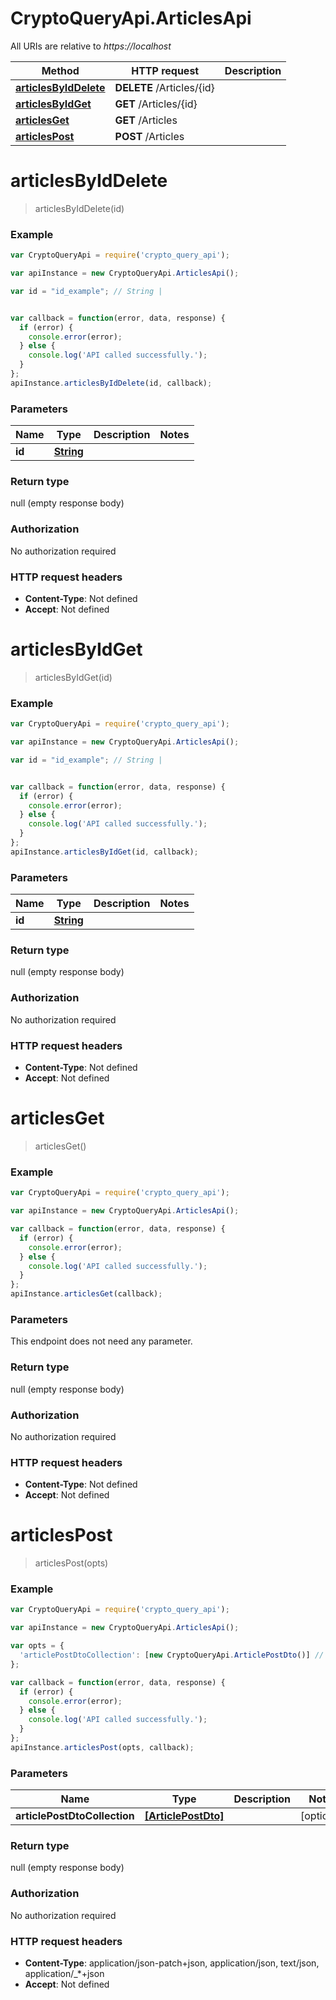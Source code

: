 # CryptoQueryApi.ArticlesApi

All URIs are relative to *https://localhost*

Method | HTTP request | Description
------------- | ------------- | -------------
[**articlesByIdDelete**](ArticlesApi.md#articlesByIdDelete) | **DELETE** /Articles/{id} | 
[**articlesByIdGet**](ArticlesApi.md#articlesByIdGet) | **GET** /Articles/{id} | 
[**articlesGet**](ArticlesApi.md#articlesGet) | **GET** /Articles | 
[**articlesPost**](ArticlesApi.md#articlesPost) | **POST** /Articles | 

<a name="articlesByIdDelete"></a>
# **articlesByIdDelete**
> articlesByIdDelete(id)



### Example
```javascript
var CryptoQueryApi = require('crypto_query_api');

var apiInstance = new CryptoQueryApi.ArticlesApi();

var id = "id_example"; // String | 


var callback = function(error, data, response) {
  if (error) {
    console.error(error);
  } else {
    console.log('API called successfully.');
  }
};
apiInstance.articlesByIdDelete(id, callback);
```

### Parameters

Name | Type | Description  | Notes
------------- | ------------- | ------------- | -------------
 **id** | [**String**](.md)|  | 

### Return type

null (empty response body)

### Authorization

No authorization required

### HTTP request headers

 - **Content-Type**: Not defined
 - **Accept**: Not defined

<a name="articlesByIdGet"></a>
# **articlesByIdGet**
> articlesByIdGet(id)



### Example
```javascript
var CryptoQueryApi = require('crypto_query_api');

var apiInstance = new CryptoQueryApi.ArticlesApi();

var id = "id_example"; // String | 


var callback = function(error, data, response) {
  if (error) {
    console.error(error);
  } else {
    console.log('API called successfully.');
  }
};
apiInstance.articlesByIdGet(id, callback);
```

### Parameters

Name | Type | Description  | Notes
------------- | ------------- | ------------- | -------------
 **id** | [**String**](.md)|  | 

### Return type

null (empty response body)

### Authorization

No authorization required

### HTTP request headers

 - **Content-Type**: Not defined
 - **Accept**: Not defined

<a name="articlesGet"></a>
# **articlesGet**
> articlesGet()



### Example
```javascript
var CryptoQueryApi = require('crypto_query_api');

var apiInstance = new CryptoQueryApi.ArticlesApi();

var callback = function(error, data, response) {
  if (error) {
    console.error(error);
  } else {
    console.log('API called successfully.');
  }
};
apiInstance.articlesGet(callback);
```

### Parameters
This endpoint does not need any parameter.

### Return type

null (empty response body)

### Authorization

No authorization required

### HTTP request headers

 - **Content-Type**: Not defined
 - **Accept**: Not defined

<a name="articlesPost"></a>
# **articlesPost**
> articlesPost(opts)



### Example
```javascript
var CryptoQueryApi = require('crypto_query_api');

var apiInstance = new CryptoQueryApi.ArticlesApi();

var opts = { 
  'articlePostDtoCollection': [new CryptoQueryApi.ArticlePostDto()] // [ArticlePostDto] | 
};

var callback = function(error, data, response) {
  if (error) {
    console.error(error);
  } else {
    console.log('API called successfully.');
  }
};
apiInstance.articlesPost(opts, callback);
```

### Parameters

Name | Type | Description  | Notes
------------- | ------------- | ------------- | -------------
 **articlePostDtoCollection** | [**[ArticlePostDto]**](ArticlePostDto.md)|  | [optional] 

### Return type

null (empty response body)

### Authorization

No authorization required

### HTTP request headers

 - **Content-Type**: application/json-patch+json, application/json, text/json, application/_*+json
 - **Accept**: Not defined


